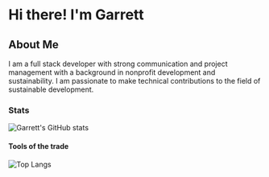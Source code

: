 # Hi there! I'm Garrett

## About Me

I am a full stack developer with strong communication and project management with a background in nonprofit development and sustainability. I am passionate to make technical contributions to the field of sustainable development.

### Stats

![Garrett's GitHub stats](https://github-readme-stats.vercel.app/api?username=garrettruss&show_icons=true&theme=radical)

#### Tools of the trade

![Top Langs](https://github-readme-stats.vercel.app/api/top-langs/?username=garrettruss&layout=compact&exclude_repo=SQLLab,github-slideshow,GarrettRuss.github.io)
